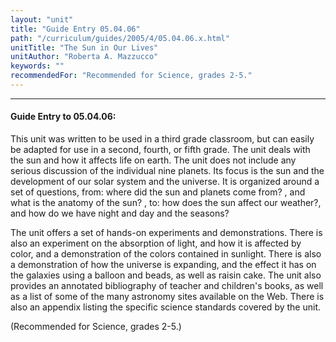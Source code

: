 ```yaml
---
layout: "unit"
title: "Guide Entry 05.04.06"
path: "/curriculum/guides/2005/4/05.04.06.x.html"
unitTitle: "The Sun in Our Lives"
unitAuthor: "Roberta A. Mazzucco"
keywords: ""
recommendedFor: "Recommended for Science, grades 2-5."
---
```

<body>
<hr/>
<h4>
Guide Entry to 05.04.06:
</h4>
<p>
This unit was written to be used in a third grade classroom, but can easily be adapted for use in a second, fourth, or fifth grade. The unit deals with the sun and how it affects life on earth. The unit does not include any serious discussion of the individual nine planets. Its focus is the sun and the development of our solar system and the universe. It is organized around a set of questions, from: where did the sun and planets come from? , and what is the anatomy of the sun? , to: how does the sun affect our weather?, and how do we have night and day and the seasons?
</p>
<p>
The unit offers a set of hands-on experiments and demonstrations.  There is also an experiment on the absorption of light, and how it is affected by color, and a demonstration of the colors contained in sunlight. There is also a demonstration of how the universe is expanding, and the effect it has on the galaxies using a balloon and beads, as well as raisin cake. The unit also provides an annotated bibliography of teacher and children's books, as well as a list of some of the many astronomy sites available on the Web. There is also an appendix listing the specific science standards covered by the unit.
</p>
<p>
(Recommended for Science, grades 2-5.)
</p>
</body>